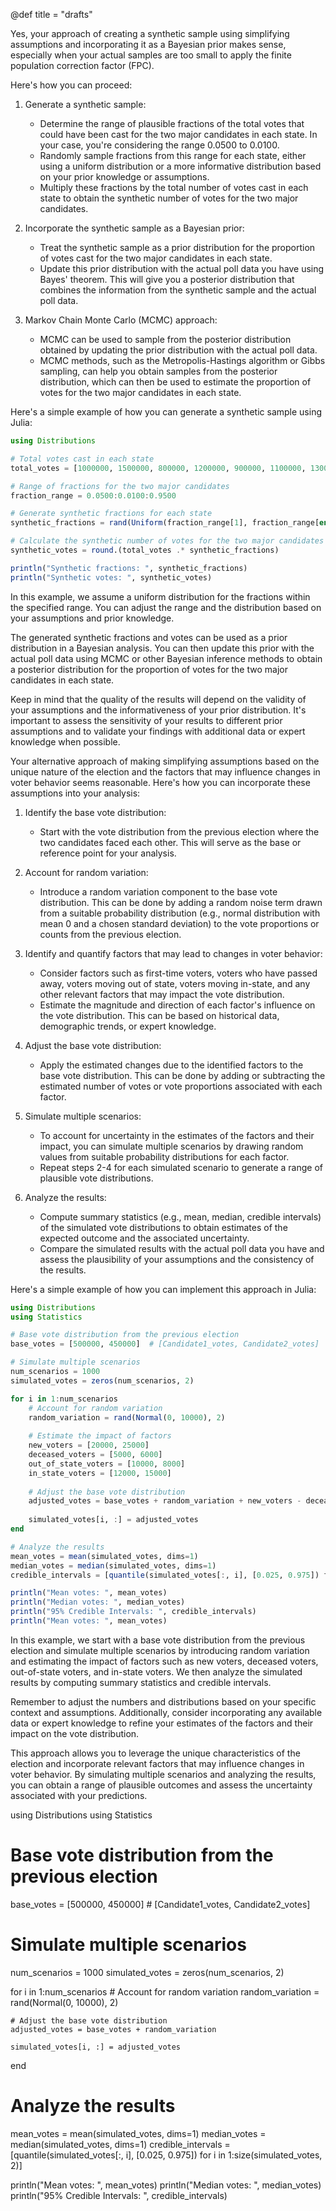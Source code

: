 @def title = "drafts"

Yes, your approach of creating a synthetic sample using simplifying assumptions and incorporating it as a Bayesian prior makes sense, especially when your actual samples are too small to apply the finite population correction factor (FPC).

Here's how you can proceed:

1. Generate a synthetic sample:
   - Determine the range of plausible fractions of the total votes that could have been cast for the two major candidates in each state. In your case, you're considering the range 0.0500 to 0.0100.
   - Randomly sample fractions from this range for each state, either using a uniform distribution or a more informative distribution based on your prior knowledge or assumptions.
   - Multiply these fractions by the total number of votes cast in each state to obtain the synthetic number of votes for the two major candidates.

2. Incorporate the synthetic sample as a Bayesian prior:
   - Treat the synthetic sample as a prior distribution for the proportion of votes cast for the two major candidates in each state.
   - Update this prior distribution with the actual poll data you have using Bayes' theorem. This will give you a posterior distribution that combines the information from the synthetic sample and the actual poll data.

3. Markov Chain Monte Carlo (MCMC) approach:
   - MCMC can be used to sample from the posterior distribution obtained by updating the prior distribution with the actual poll data.
   - MCMC methods, such as the Metropolis-Hastings algorithm or Gibbs sampling, can help you obtain samples from the posterior distribution, which can then be used to estimate the proportion of votes for the two major candidates in each state.

Here's a simple example of how you can generate a synthetic sample using Julia:

```julia
using Distributions

# Total votes cast in each state
total_votes = [1000000, 1500000, 800000, 1200000, 900000, 1100000, 1300000]

# Range of fractions for the two major candidates
fraction_range = 0.0500:0.0100:0.9500

# Generate synthetic fractions for each state
synthetic_fractions = rand(Uniform(fraction_range[1], fraction_range[end]), length(total_votes))

# Calculate the synthetic number of votes for the two major candidates
synthetic_votes = round.(total_votes .* synthetic_fractions)

println("Synthetic fractions: ", synthetic_fractions)
println("Synthetic votes: ", synthetic_votes)
```

In this example, we assume a uniform distribution for the fractions within the specified range. You can adjust the range and the distribution based on your assumptions and prior knowledge.

The generated synthetic fractions and votes can be used as a prior distribution in a Bayesian analysis. You can then update this prior with the actual poll data using MCMC or other Bayesian inference methods to obtain a posterior distribution for the proportion of votes for the two major candidates in each state.

Keep in mind that the quality of the results will depend on the validity of your assumptions and the informativeness of your prior distribution. It's important to assess the sensitivity of your results to different prior assumptions and to validate your findings with additional data or expert knowledge when possible.

Your alternative approach of making simplifying assumptions based on the unique nature of the election and the factors that may influence changes in voter behavior seems reasonable. Here's how you can incorporate these assumptions into your analysis:

1. Identify the base vote distribution:
   - Start with the vote distribution from the previous election where the two candidates faced each other. This will serve as the base or reference point for your analysis.

2. Account for random variation:
   - Introduce a random variation component to the base vote distribution. This can be done by adding a random noise term drawn from a suitable probability distribution (e.g., normal distribution with mean 0 and a chosen standard deviation) to the vote proportions or counts from the previous election.

3. Identify and quantify factors that may lead to changes in voter behavior:
   - Consider factors such as first-time voters, voters who have passed away, voters moving out of state, voters moving in-state, and any other relevant factors that may impact the vote distribution.
   - Estimate the magnitude and direction of each factor's influence on the vote distribution. This can be based on historical data, demographic trends, or expert knowledge.

4. Adjust the base vote distribution:
   - Apply the estimated changes due to the identified factors to the base vote distribution. This can be done by adding or subtracting the estimated number of votes or vote proportions associated with each factor.

5. Simulate multiple scenarios:
   - To account for uncertainty in the estimates of the factors and their impact, you can simulate multiple scenarios by drawing random values from suitable probability distributions for each factor.
   - Repeat steps 2-4 for each simulated scenario to generate a range of plausible vote distributions.

6. Analyze the results:
   - Compute summary statistics (e.g., mean, median, credible intervals) of the simulated vote distributions to obtain estimates of the expected outcome and the associated uncertainty.
   - Compare the simulated results with the actual poll data you have and assess the plausibility of your assumptions and the consistency of the results.

Here's a simple example of how you can implement this approach in Julia:

```julia
using Distributions
using Statistics

# Base vote distribution from the previous election
base_votes = [500000, 450000]  # [Candidate1_votes, Candidate2_votes]

# Simulate multiple scenarios
num_scenarios = 1000
simulated_votes = zeros(num_scenarios, 2)

for i in 1:num_scenarios
    # Account for random variation
    random_variation = rand(Normal(0, 10000), 2)
    
    # Estimate the impact of factors
    new_voters = [20000, 25000]
    deceased_voters = [5000, 6000]
    out_of_state_voters = [10000, 8000]
    in_state_voters = [12000, 15000]
    
    # Adjust the base vote distribution
    adjusted_votes = base_votes + random_variation + new_voters - deceased_voters - out_of_state_voters + in_state_voters
    
    simulated_votes[i, :] = adjusted_votes
end

# Analyze the results
mean_votes = mean(simulated_votes, dims=1)
median_votes = median(simulated_votes, dims=1)
credible_intervals = [quantile(simulated_votes[:, i], [0.025, 0.975]) for i in 1:size(simulated_votes, 2)]

println("Mean votes: ", mean_votes)
println("Median votes: ", median_votes)
println("95% Credible Intervals: ", credible_intervals)
println("Mean votes: ", mean_votes)
```

In this example, we start with a base vote distribution from the previous election and simulate multiple scenarios by introducing random variation and estimating the impact of factors such as new voters, deceased voters, out-of-state voters, and in-state voters. We then analyze the simulated results by computing summary statistics and credible intervals.

Remember to adjust the numbers and distributions based on your specific context and assumptions. Additionally, consider incorporating any available data or expert knowledge to refine your estimates of the factors and their impact on the vote distribution.

This approach allows you to leverage the unique characteristics of the election and incorporate relevant factors that may influence changes in voter behavior. By simulating multiple scenarios and analyzing the results, you can obtain a range of plausible outcomes and assess the uncertainty associated with your predictions.

using Distributions
using Statistics

# Base vote distribution from the previous election
base_votes = [500000, 450000]  # [Candidate1_votes, Candidate2_votes]

# Simulate multiple scenarios
num_scenarios = 1000
simulated_votes = zeros(num_scenarios, 2)

for i in 1:num_scenarios
    # Account for random variation
    random_variation = rand(Normal(0, 10000), 2)
    
    # Adjust the base vote distribution
    adjusted_votes = base_votes + random_variation
    
    simulated_votes[i, :] = adjusted_votes
end

# Analyze the results
mean_votes = mean(simulated_votes, dims=1)
median_votes = median(simulated_votes, dims=1)
credible_intervals = [quantile(simulated_votes[:, i], [0.025, 0.975]) for i in 1:size(simulated_votes, 2)]

println("Mean votes: ", mean_votes)
println("Median votes: ", median_votes)
println("95% Credible Intervals: ", credible_intervals)
